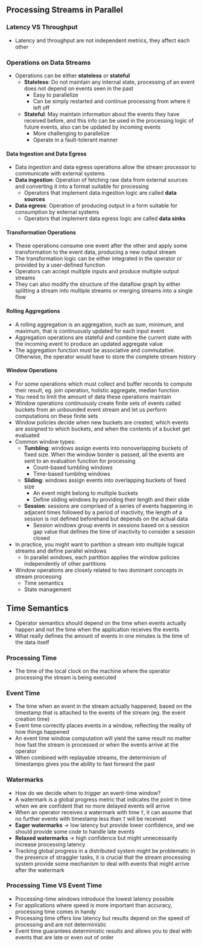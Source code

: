 ## Processing Streams in Parallel

### Latency VS Throughput

- Latency and throughput are not independent metrics, they affect each other

### Operations on Data Streams

- Operations can be either **stateless** or **stateful**
  - **Stateless**: Do not maintain any internal state, processing of an event does not depend on events seen in the past
    - Easy to parallelize
    - Can be simply restarted and continue processing from where it left off
  - **Stateful**: May maintain information about the events they have received before, and this info can be used in the processing logic of future events, also can be updated by incoming events
    - More challenging to parallelize
    - Operate in a fault-tolerant manner

#### Data Ingestion and Data Egress

- Data ingestion and data egress operations allow the stream processor to communicate with external systems
- **Data ingestion**: Operation of fetching raw data from external sources and converting it into a format suitable for processing
  - Operators that implement data ingestion logic are called **data sources**
- **Data egress**: Operation of producing output in a form suitable for consumption by external systems
  - Operators that implement data egress logic are called **data sinks**

#### Transformation Operations

- These operations consume one event after the other and apply some transformation to the event data, producing a new output stream
- The transformation logic can be either integrated in the operator or provided by a user-defined function
- Operators can accept multiple inputs and produce multiple output streams
- They can also modify the structure of the dataflow graph by either splitting a stream into multiple streams or merging streams into a single flow

#### Rolling Aggregations

- A rolling aggregation is an aggregation, such as sum, minimum, and maximum, that is continuously updated for each input event
- Aggregation operations are stateful and combine the current state with the incoming event to produce an updated aggregate value
- The aggregation function must be associative and commutative. Otherwise, the operator would have to store the complete stream history

#### Window Operations

- For some operations which must collect and buffer records to compute their result, eg. join operation, holistic aggregate, median function
- You need to limit the amount of data these operations maintain
- Window operations continuously create finite sets of events called buckets from an unbounded event stream and let us perform computations on these finite sets
- Window policies decide when new buckets are created, which events are assigned to which buckets, and when the contents of a bucket get evaluated
- Common window types:
  - **Tumbling**: windows assign events into nonoverlapping buckets of fixed size. When the window border is passed, all the events are sent to an evaluation function for processing
    - Count-based tumbling windows
    - Time-based tumbling windows
  - **Sliding**: windows assign events into overlapping buckets of fixed size
    - An event might belong to multiple buckets
    - Define sliding windows by providing their length and their slide
  - **Session**: sessions are comprised of a series of events happening in adjacent times followed by a period of inactivity, the length of a session is not defined beforehand but depends on the actual data
    - Session windows group events in sessions based on a session gap value that defines the time of inactivity to consider a session closed
- In practice, you might want to partition a stream into multiple logical streams and define parallel windows
  - In parallel windows, each partition applies the window policies independently of other partitions
- Window operations are closely related to two dominant concepts in stream processing
  - Time semantics
  - State management

## Time Semantics

- Operator semantics should depend on the time when events actually happen and not the time when the application receives the events
- What really defines the amount of events in one minutes is the time of the data itself

### Processing Time

- The time of the local clock on the machine where the operator processing the stream is being executed

### Event Time

- The time when an event in the stream actually happened, based on the timestamp that is attached to the events of the stream (eg. the event creation time)
- Event time correctly places events in a window, reflecting the reality of how things happened
- An event time window computation will yield the same result no matter how fast the stream is processed or when the events arrive at the operator
- When combined with replayable streams, the determinism of timestamps gives you the ability to fast forward the past

### Watermarks

- How do we decide when to trigger an event-time window?
- A watermark is a global progress metric that indicates the point in time when we are confident that no more delayed events will arrive
- When an operator receives a watermark with time `T`, it can assume that no further events with timestamp less than `T` will be received
- **Eager watermarks** -> low latency but provide lower confidence, and we should provide some code to handle late events
- **Relaxed watermarks** -> high confidence but might unnecessarily increase processing latency
- Tracking global progress in a distributed system might be problematic in the presence of straggler tasks, it is crucial that the stream processing system provide some mechanism to deal with events that might arrive after the watermark


### Processing Time VS Event Time

- Processing-time windows introduce the lowest latency possible
- For applications where speed is more important than accuracy, processing time comes in handy
- Processing time offers low latency but results depend on the speed of processing and are not deterministic
- Event time guarantees deterministic results and allows you to deal with events that are late or even out of order